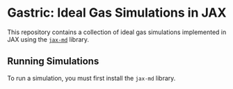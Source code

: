 # Gastric: Ideal Gas Simulations in JAX

This repository contains a collection of ideal gas simulations implemented in JAX using the [`jax-md`](https://github.com/google/jax-md) library.

## Running Simulations

To run a simulation, you must first install the `jax-md` library.